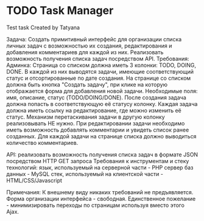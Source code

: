 # TODO Task Manager
Test task
Created by Tatyana

Задача:
Создать примитивный интерфейс для организации списка личных задач с возможностью их создания, редактирования и добавления комментариев для каждой из них. Реализовать возможность получения списка задач посредством API.
Требования:
Админка:
Страница со списком должна иметь 3 колонки: TODO, DOING, DONE. В каждой из них выводятся задачи, имеющие соответствующий статус и отсортированные по дате создания.
На странице со списком должна быть кнопка "Создать задачу", при клике на которую отображается форма для добавления новой задачи. Необходимые поля: имя, описание, статус (TODO/DOING/DONE). После создания задача должна попасть в соответствующую её статусу колонку.
Каждая задача должна иметь ссылку на редактирование, где можно изменить её статус.
Механизм перетаскивания задачи в другую колонку реализовывать НЕ нужно.
При редактировании задачи необходимо иметь возможность добавлять комментарии и увидеть список ранее созданных.
Для каждой задачи на странице списка должно выводиться количество комментариев.


API:
реализовать возможность получения списка задач в формате JSON посредством HTTP GET запроса
Требования к инструментам и стеку технологий:
язык, используемый на серверной части - PHP
сервер баз данных - MySQL
стек, используемый на клиентской части - HTML/CSS/Javascript

Примечания:
К внешнему виду никаких требований не предъявляется. Форма организации интерфейса - свободная. Единственное пожелание - минимизировать переходы по страницам используя вместо этого Ajax.


